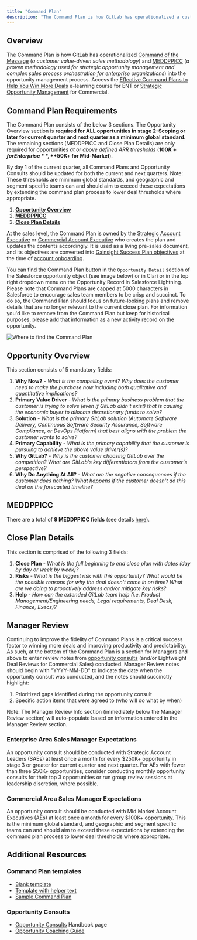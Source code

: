 ```yaml
---
title: "Command Plan"
description: "The Command Plan is how GitLab has operationalized a customer value-driven sales methodology with strategic opportunity management into the opportunity management process"
---
```


## Overview

The Command Plan is how GitLab has operationalized [Command of the Message](/handbook/sales/command-of-the-message/) (*a customer value-driven sales methodology*) and [MEDDPPICC](/handbook/sales/meddppicc/) (*a proven methodology used for strategic opportunity management and complex sales process orchestration for enterprise organizations*) into the opportunity management process. Access the [Effective Command Plans to Help You Win More Deals](https://levelup.gitlab.com/access/saml/login/internal-team-members?returnTo=https://levelup.gitlab.com/learn/course/sal-effective-command-plans-to-help-you-win-more-deals) e-learning course for ENT or [Strategic Opportunity Management](https://university.gitlab.com/learn/course/strategic-opportunity-management-the-process/main/strategic-opportunity-management-the-process?client=internal-team-members&page=6) for Commercial.

## Command Plan Requirements

The Command Plan consists of the below 3 sections. The Opportunity Overview section is **required for ALL opportunities in stage 2-Scoping or later for current quarter and next quarter as a minimum global standard**. The remaining sections (MEDDPPICC and Close Plan Details) are only required for opportunities *at or above defined ARR thresholds* (**$100K+ for Enterprise**, **$50K+ for Mid-Market**).

By day 1 of the current quarter, all Command Plans and Opportunity Consults should be updated for both the current and next quarters. Note: These thresholds are minimum global standards, and geographic and segment specific teams can and should aim to exceed these expectations by extending the command plan process to lower deal thresholds where appropriate.

1. [**Opportunity Overview**](/handbook/sales/command-of-the-message/command-plan/#opportunity-overview)
1. [**MEDDPPICC**](/handbook/sales/command-of-the-message/command-plan/#meddppicc)
1. [**Close Plan Details**](/handbook/sales/command-of-the-message/command-plan/#close-plan-details)

At the sales level, the Command Plan is owned by the [Strategic Account Executive](/job-families/sales/enterprise-account-executive/) or [Commercial Account Executive](/job-families/sales/account-executive/) who creates the plan and updates the contents accordingly. It is used as a living pre-sales document, and its objectives are converted into [Gainsight Success Plan objectives](/handbook/customer-success/csm/success-plans/#objectives) at the time of [account onboarding](/handbook/customer-success/csm/onboarding/).

You can find the Command Plan button in the `Opportunity Detail` section of the Salesforce opportunity object (see image below) or in Clari or in the top right dropdown menu on the Opportunity Record in Salesforce Lightning. Please note that Command Plans are capped at 5000 characters in Salesforce to encourage sales team members to be crisp and succinct. To do so, the Command Plan should focus on future-looking plans and remove details that are no longer relevant to the current close plan. For information you'd like to remove from the Command Plan but keep for historical purposes, please add that information as a new activity record on the opportunity.

![Where to find the Command Plan](/images/sales/command-plan.png)

## Opportunity Overview

This section consists of 5 mandatory fields:

1. **Why Now?** - *What is the compelling event? Why does the customer need to make the purchase now including both qualitative and quantitative implications?*
1. **Primary Value Driver** - *What is the primary business problem that the customer is trying to solve (even if GitLab didn't exist) that is causing the economic buyer to allocate discretionary funds to solve?*
1. **Solution** - *What is the primary GitLab solution (Automate Software Delivery, Continuous Software Security Assurance, Software Compliance, or DevOps Platform) that best aligns with the problem the customer wants to solve?*
1. **Primary Capability** - *What is the primary capability that the customer is pursuing to achieve the above value driver(s)?*
1. **Why GitLab?** - *Why is the customer choosing GitLab over the competition? What are GitLab's key differentiators from the customer's perspective?*
1. **Why Do Anything At All?** - *What are the negative consequences if the customer does nothing? What happens if the customer doesn't do this deal on the forecasted timeline?*

## MEDDPPICC

There are a total of **9 MEDDPPICC fields** (see details [here](/handbook/sales/meddppicc)).

## Close Plan Details

This section is comprised of the following 3 fields:

1. **Close Plan** - *What is the full beginning to end close plan with dates (day by day or week by week)?*
1. **Risks** - *What is the biggest risk with this opportunity? What would be the possible reasons for why the deal doesn't come in on time? What are we doing to proactively address and/or mitigate key risks?*
1. **Help** - *How can the extended GitLab team help (i.e. Product Management/Engineering needs, Legal requirements, Deal Desk, Finance, Execs)?*

## Manager Review

Continuing to improve the fidelity of Command Plans is a critical success factor to winning more deals and improving productivity and predictability. As such, at the bottom of the Command Plan is a section for Managers and above to enter review notes from [opportunity consults](/handbook/sales/command-of-the-message/opportunity-consults/) (and/or Lightweight Deal Reviews for Commercial Sales) conducted. Manager Review notes should begin with "YYYY-MM-DD" to indicate the date when the opportunity consult was conducted, and the notes should succinctly highlight:

1. Prioritized gaps identified during the opportunity consult
1. Specific action items that were agreed to (who will do what by when)

Note: The Manager Review Info section (immediately below the Manager Review section) will auto-populate based on information entered in the Manager Review section.

### Enterprise Area Sales Manager Expectations

An opportunity consult should be conducted with Strategic Account Leaders (SAEs) at least once a month for every $250K+ opportunity in stage 3 or greater for current quarter and next quarter. For AEs with fewer than three $50K+ opportunities, consider conducting monthly opportunity consults for their top 3 opportunities or run group review sessions at leadership discretion, where possible.

### Commercial Area Sales Manager Expectations

An opportunity consult should be conducted with Mid Market Account Executives (AEs) at least once a month for every $100K+ opportunity. This is the minimum global standard, and geographic and segment specific teams can and should aim to exceed these expectations by extending the command plan process to lower deal thresholds where appropriate.

## Additional Resources

### Command Plan templates

- [Blank template](https://drive.google.com/open?id=1uTHRRUQx4IP_dXUnsrfG2x9Ti-XpMneX3IDu2v0TZtY)
- [Template with helper text](https://drive.google.com/open?id=1SH7yfGFda0jsHcM9QmVI9BQO54fuaMujt-aJfFg-EUA)
- [Sample Command Plan](https://drive.google.com/open?id=1SdfgEds7NvCezcrFjirdLygIp4715iQn7u2ts-9avwg)

### Opportunity Consults

- [Opportunity Consults](/handbook/sales/command-of-the-message/opportunity-consults/) Handbook page
- [Opportunity Coaching Guide](https://docs.google.com/document/d/1IZA9Fo2SvZOrtUVpXOjwwqs76lKdXFs4hTezbxRq5v8/copy)
